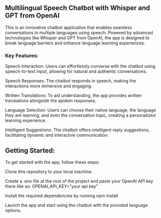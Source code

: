 ## Multilingual Speech Chatbot with Whisper and GPT from OpenAI
This is an innovative chatbot application that enables seamless conversations in multiple languages using speech. Powered by advanced technologies like Whisper and GPT from OpenAI, the app is designed to break language barriers and enhance language learning experiences.

### Key Features:
Speech Interaction: Users can effortlessly converse with the chatbot using speech-to-text input, allowing for natural and authentic conversations.

Speech Responses: The chatbot responds in speech, making the interactions more immersive and engaging.

Written Translations: To aid understanding, the app provides written translations alongside the spoken responses.

Language Selection: Users can choose their native language, the language they are learning, and even the conversation topic, creating a personalized learning experience.

Intelligent Suggestions: The chatbot offers intelligent reply suggestions, facilitating dynamic and interactive communication.


## Getting Started:
To get started with the app, follow these steps:

Clone this repository to your local machine.

Create a .env file at the root of the project and paste your OpenAI API key there like so: 
OPENAI_API_KEY="your api key"

Install the required dependencies by running npm install

Launch the app and start using the chatbot with the provided language options.
